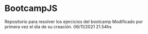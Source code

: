# BootcampJS
Repositorio para resolver los ejercicios del bootcamp
Modificado por primera vez el día de su creación. 06/11/2021 21.54hs
